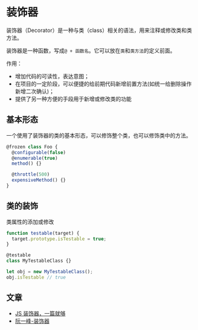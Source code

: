 # 装饰器

装饰器（Decorator）是一种与类（class）相关的语法，用来注释或修改类和类方法。

装饰器是一种函数，写成`@ + 函数名`。它可以放在`类`和`类方法`的定义前面。

作用：

- 增加代码的可读性，表达意图；
- 在项目的一定阶段，可以便捷的给前期代码新增前置方法(如统一给删除操作新增二次确认)；
- 提供了另一种方便的手段用于新增或修改类的功能

## 基本形态

一个使用了装饰器的类的基本形态，可以修饰整个类，也可以修饰类中的方法。


```js
@frozen class Foo {
  @configurable(false)
  @enumerable(true)
  method() {}

  @throttle(500)
  expensiveMethod() {}
}
```

## 类的装饰

类属性的添加或修改

```js
function testable(target) {
  target.prototype.isTestable = true;
}

@testable
class MyTestableClass {}

let obj = new MyTestableClass();
obj.isTestable // true
```



















## 文章

- [JS 装饰器，一篇就够](https://segmentfault.com/a/1190000014495089)
- [阮一峰-装饰器](https://github.com/ruanyf/es6tutorial/blob/3929f4f21148dcd2a10d2ebc722323a5dbd473f4/docs/decorator.md)

